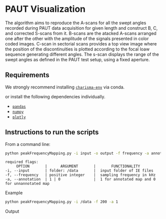# PAUT Visualization

The algorithm aims to reproduce the A-scans for all the swept angles recorded during PAUT data acquisition for given length and construct B, C, and corrected S-scans from it. B-scans are the atacked A-scans arranged one after the other with the amplitude of the signals presented in color coded images. C-scan in sectorial scans provides a top view image where the position of the discontinuities is plotted according to the focal loaw sequence generating different angles. The s-scan displays the range of the swept angles as defined in the PAUT test setup, using a fixed aperture.

## Requirements

We strongly recommend installing  [`charisma-env`](https://github.com/TFHRCFASTNDElab/CHARISMA/blob/main/environment) via conda.

or install the following dependencies individually. 

- [`pandas`](https://pandas.pydata.org/)
- [`numpy`](http://www.numpy.org/)
- [`plotly`](https://plotly.com/python/getting-started/)



## Instructions to run the scripts

From a command line:

```bash
python peakFrequencyMapping.py -i input -o output -f frequency -a annotation
```
```
required flags:
     OPTION       |      ARGUMENT       |       FUNCTIONALITY
-i, --input       | folder: /data       |  input folder of IE files
-f, --frequency   | positive integer    |  sampling frequency in kHz
-a, --annotation  | 1 | 0               |  1 for annotated map and 0 for unnannotated map

```
Example
```bash
python peakFrequencyMapping.py -i /data -f 200 -a 1
```
Output
